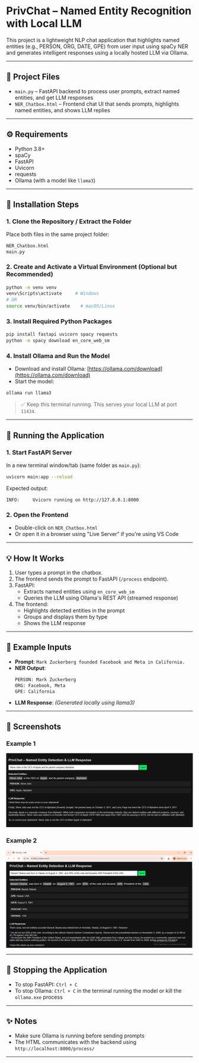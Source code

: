 # PrivChat – Named Entity Recognition with Local LLM

This project is a lightweight NLP chat application that highlights named entities (e.g., PERSON, ORG, DATE, GPE) from user input using spaCy NER and generates intelligent responses using a locally hosted LLM via Ollama.

---

## 📂 Project Files

- `main.py` – FastAPI backend to process user prompts, extract named entities, and get LLM responses
- `NER_Chatbox.html` – Frontend chat UI that sends prompts, highlights named entities, and shows LLM replies

---

## ⚙️ Requirements

- Python 3.8+
- spaCy
- FastAPI
- Uvicorn
- requests
- Ollama (with a model like `llama3`)

---

## 🧪 Installation Steps

### 1. Clone the Repository / Extract the Folder
Place both files in the same project folder:
```
NER_Chatbox.html
main.py
```

### 2. Create and Activate a Virtual Environment (Optional but Recommended)
```bash
python -m venv venv
venv\Scripts\activate     # Windows
# OR
source venv/bin/activate    # macOS/Linux
```

### 3. Install Required Python Packages
```bash
pip install fastapi uvicorn spacy requests
python -m spacy download en_core_web_sm
```

### 4. Install Ollama and Run the Model
- Download and install Ollama: [https://ollama.com/download](https://ollama.com/download)
- Start the model:
```bash
ollama run llama3
```

> ✅ Keep this terminal running. This serves your local LLM at port `11434`.

---

## 🚀 Running the Application

### 1. Start FastAPI Server
In a new terminal window/tab (same folder as `main.py`):

```bash
uvicorn main:app --reload
```

Expected output:
```
INFO:     Uvicorn running on http://127.0.0.1:8000
```

### 2. Open the Frontend
- Double-click on `NER_Chatbox.html`
- Or open it in a browser using "Live Server" if you're using VS Code

---

## 💡 How It Works

1. User types a prompt in the chatbox.
2. The frontend sends the prompt to FastAPI (`/process` endpoint).
3. FastAPI:
   - Extracts named entities using `en_core_web_sm`
   - Queries the LLM using Ollama's REST API (streamed response)
4. The frontend:
   - Highlights detected entities in the prompt
   - Groups and displays them by type
   - Shows the LLM response

---

## 📸 Example Inputs

- **Prompt**: `Mark Zuckerberg founded Facebook and Meta in California.`
- **NER Output**:
  ```
  PERSON: Mark Zuckerberg
  ORG: Facebook, Meta
  GPE: California
  ```
- **LLM Response**: _(Generated locally using llama3)_

---

## 📸 Screenshots

### Example 1
![Example 1](Screenshots/SS4.png)

### Example 2
![Example 2](Screenshots/SS6.png)

---

## 🛑 Stopping the Application

- To stop FastAPI: `Ctrl + C`
- To stop Ollama: `Ctrl + C` in the terminal running the model or kill the `ollama.exe` process

---

## ✨ Notes

- Make sure Ollama is running before sending prompts
- The HTML communicates with the backend using `http://localhost:8000/process/`

---